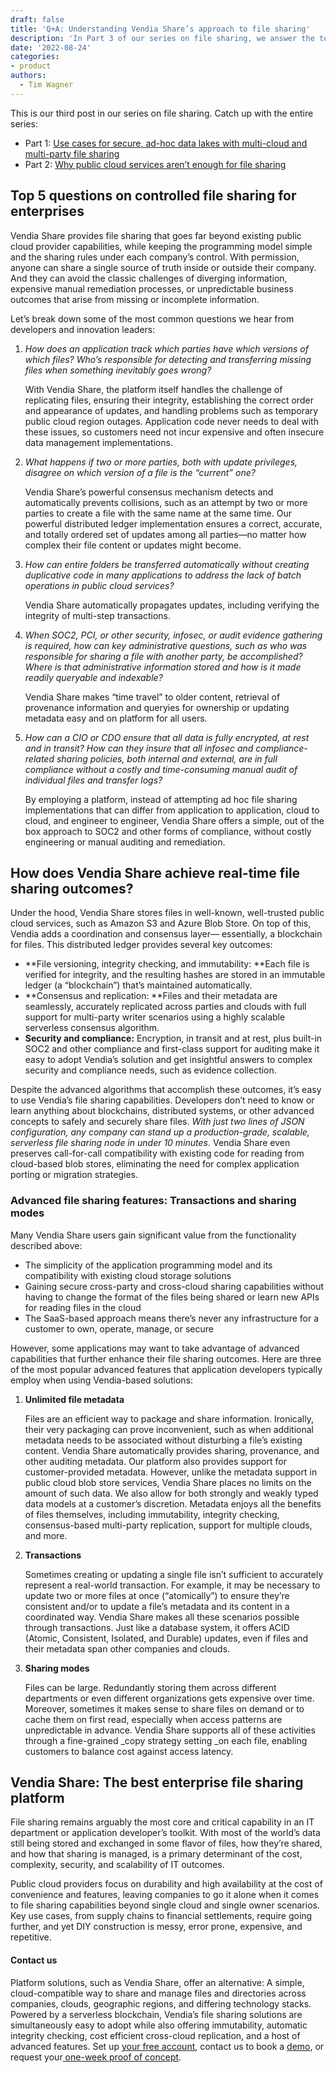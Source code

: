 ```yaml
---
draft: false
title: 'Q+A: Understanding Vendia Share’s approach to file sharing'
description: 'In Part 3 of our series on file sharing, we answer the top questions asked about controlled file sharing for enterprises and real-time file sharing outcomes for enterprises.'
date: '2022-08-24'
categories:
- product
authors:
  - Tim Wagner
---
```


This is our third post in our series on file sharing. Catch up with the entire series:

* Part 1: [Use cases for secure, ad-hoc data lakes with multi-cloud and multi-party file sharing](https://www.vendia.com/blog/data-lakes-file-sharing-use-cases)
* Part 2: [Why public cloud services aren’t enough for file sharing](https://www.vendia.com/blog/public-cloud-file%20sharing)


## Top 5 questions on controlled file sharing for enterprises

Vendia Share provides file sharing that goes far beyond existing public cloud provider capabilities, while keeping the programming model simple and the sharing rules under each company’s control. With permission, anyone can share a single source of truth inside or outside their company. And they can avoid the classic challenges of diverging information, expensive manual remediation processes, or unpredictable business outcomes that arise from missing or incomplete information.

Let’s break down some of the most common questions we hear from developers and innovation leaders:



1. _How does an application track which parties have which versions of which files? Who’s responsible for detecting and transferring missing files when something inevitably goes wrong?_

    With Vendia Share, the platform itself handles the challenge of replicating files, ensuring their integrity, establishing the correct order and appearance of updates, and handling problems such as temporary public cloud region outages. Application code never needs to deal with these issues, so customers need not incur expensive and often insecure data management implementations.

2. _What happens if two or more parties, both with update privileges, disagree on which version of a file is the “current” one?_

    Vendia Share’s powerful consensus mechanism detects and automatically prevents collisions, such as an attempt by two or more parties to create a file with the same name at the same time. Our powerful distributed ledger implementation ensures a correct, accurate, and totally ordered set of updates among all parties—no matter how complex their file content or updates might become.

3. _How can entire folders be transferred automatically without creating duplicative code in many applications to address the lack of batch operations in public cloud services?_

    Vendia Share automatically propagates updates, including verifying the integrity of multi-step transactions.

4. _When SOC2, PCI, or other security, infosec, or audit evidence gathering is required, how can key administrative questions, such as who was responsible for sharing a file with another party, be accomplished? Where is that administrative information stored and how is it made readily queryable and indexable?_

    Vendia Share makes “time travel” to older content, retrieval of provenance information and queryies for ownership or updating metadata easy and on platform for all users.

5. _How can a CIO or CDO ensure that all data is fully encrypted, at rest and in transit? How can they insure that all infosec and compliance-related sharing policies, both internal and external, are in full compliance without a costly and time-consuming manual audit of individual files and transfer logs?_

    By employing a platform, instead of attempting ad hoc file sharing implementations that can differ from application to application, cloud to cloud, and engineer to engineer, Vendia Share offers a simple, out of the box approach to SOC2 and other forms of compliance, without costly engineering or manual auditing and remediation.



## How does Vendia Share achieve real-time file sharing outcomes? 

Under the hood, Vendia Share stores files in well-known, well-trusted public cloud services, such as Amazon S3 and Azure Blob Store. On top of this, Vendia adds a coordination and consensus layer— essentially, a blockchain for files. This distributed ledger provides several key outcomes:



* **File versioning, integrity checking, and immutability: **Each file is verified for integrity, and the resulting hashes are stored in an immutable ledger (a “blockchain”) that’s maintained automatically.
* **Consensus and replication: **Files and their metadata are seamlessly, accurately replicated across parties and clouds with full support for multi-party writer scenarios using a highly scalable serverless consensus algorithm.
* **Security and compliance:** Encryption, in transit and at rest, plus built-in SOC2 and other compliance and first-class support for auditing make it easy to adopt Vendia’s solution and get insightful answers to complex security and compliance needs, such as evidence collection.

Despite the advanced algorithms that accomplish these outcomes, it’s easy to use Vendia’s file sharing capabilities. Developers don’t need to know or learn anything about blockchains, distributed systems, or other advanced concepts to safely and securely share files. _With just two lines of JSON configuration, any company can stand up a production-grade, scalable, serverless file sharing node in under 10 minutes_. Vendia Share even preserves call-for-call compatibility with existing code for reading from cloud-based blob stores, eliminating the need for complex application porting or migration strategies.


### Advanced file sharing features: Transactions and sharing modes

Many Vendia Share users gain significant value from the functionality described above:



* The simplicity of the application programming model and its compatibility with existing cloud storage solutions
* Gaining secure cross-party and cross-cloud sharing capabilities without having to change the format of the files being shared or learn new APIs for reading files in the cloud 
* The SaaS-based approach means there’s never any infrastructure for a customer to own, operate, manage, or secure

However, some applications may want to take advantage of advanced capabilities that further enhance their file sharing outcomes. Here are three of the most popular advanced features that application developers typically employ when using Vendia-based solutions:



1. **Unlimited file metadata**

    Files are an efficient way to package and share information. Ironically, their very packaging can prove inconvenient, such as when additional metadata needs to be associated without disturbing a file’s existing content. Vendia Share automatically provides sharing, provenance, and other auditing metadata. Our platform also provides support for customer-provided metadata. However, unlike the metadata support in public cloud blob store services, Vendia Share places no limits on the amount of such data. We also allow for both strongly and weakly typed data models at a customer’s discretion. Metadata enjoys all the benefits of files themselves, including immutability, integrity checking, consensus-based multi-party replication, support for multiple clouds, and more.

2. **Transactions**

    Sometimes creating or updating a single file isn’t sufficient to accurately represent a real-world transaction. For example, it may be necessary to update two or more files at once (“atomically”) to ensure they’re consistent and/or to update a file’s metadata and its content in a coordinated way. Vendia Share makes all these scenarios possible through transactions. Just like a database system, it offers ACID (Atomic, Consistent, Isolated, and Durable) updates, even if files and their metadata span other companies and clouds.

3. **Sharing modes**

    Files can be large. Redundantly storing them across different departments or even different organizations gets expensive over time. Moreover, sometimes it makes sense to share files on demand or to cache them on first read, especially when access patterns are unpredictable in advance. Vendia Share supports all of these activities through a fine-grained _copy strategy setting _on each file, enabling customers to balance cost against access latency.



## Vendia Share: The best enterprise file sharing platform

File sharing remains arguably the most core and critical capability in an IT department or application developer’s toolkit. With most of the world’s data still being stored and exchanged in some flavor of files, how they’re shared, and how that sharing is managed, is a primary determinant of the cost, complexity, security, and scalability of IT outcomes. 

Public cloud providers focus on durability and high availability at the cost of convenience and features, leaving companies to go it alone when it comes to file sharing capabilities beyond single cloud and single owner scenarios. Key use cases, from supply chains to financial settlements, require going further, and yet DIY construction is messy, error prone, expensive, and repetitive.


#### Contact us 

Platform solutions, such as Vendia Share, offer an alternative: A simple, cloud-compatible way to share and manage files and directories across companies, clouds, geographic regions, and differing technology stacks. Powered by a serverless blockchain, Vendia’s file sharing solutions are simultaneously easy to adopt while also offering immutability, automatic integrity checking, cost efficient cross-cloud replication, and a host of advanced features. Set up [your free account](https://www.vendia.com/pricing), contact us to book a [demo](https://www.vendia.com/contact-us), or request your[ one-week proof of concept](https://www.vendia.com/poc).
